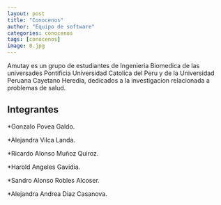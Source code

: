 ```yaml
---
layout: post
title: "Conocenos"
author: "Equipo de software"
categories: conocenos
tags: [conocenos]
image: 0.jpg
---
```


Amutay es un grupo de estudiantes de Ingenieria Biomedica de las universades Pontificia Universidad Catolica del Peru y de la Universidad Peruana Cayetano Heredia, dedicados a la investigacion relacionada a problemas de salud. 

## Integrantes

*Gonzalo Povea Galdo.

*Alejandra Vilca Landa.

*Ricardo Alonso Muñoz Quiroz.

*Harold Angeles Gavidia.

*Sandro Alonso Robles Alcoser.

*Alejandra Andrea Diaz Casanova. 

